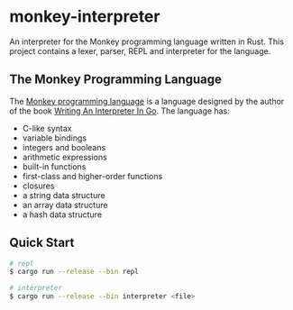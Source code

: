 # monkey-interpreter
An interpreter for the Monkey programming language written in Rust. This
project contains a lexer, parser, REPL and interpreter for the language.

## The Monkey Programming Language
The [Monkey programming language](https://monkeylang.org/) is a language
designed by the author of the book [Writing An Interpreter In
Go](https://interpreterbook.com/). The language has:

- C-like syntax
- variable bindings
- integers and booleans
- arithmetic expressions
- built-in functions
- first-class and higher-order functions
- closures
- a string data structure
- an array data structure
- a hash data structure

## Quick Start
```bash
# repl
$ cargo run --release --bin repl

# interpreter
$ cargo run --release --bin interpreter <file>
```
